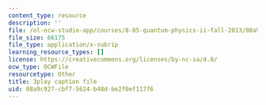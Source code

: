 ```yaml
---
content_type: resource
description: ''
file: /ol-ocw-studio-app/courses/8-05-quantum-physics-ii-fall-2013/08a9c927cbf75624b48dbe2f0ef117f6_jjZM88ku-7k.vtt
file_size: 66175
file_type: application/x-subrip
learning_resource_types: []
license: https://creativecommons.org/licenses/by-nc-sa/4.0/
ocw_type: OCWFile
resourcetype: Other
title: 3play caption file
uid: 08a9c927-cbf7-5624-b48d-be2f0ef117f6
---
```

